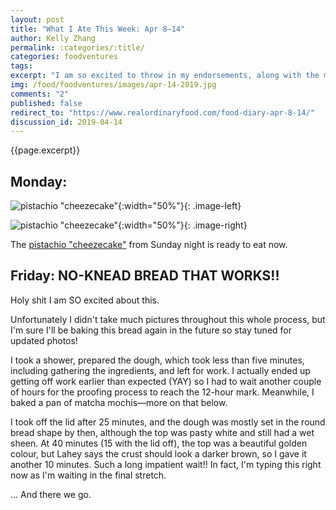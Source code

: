 ```yaml
---
layout: post
title: "What I Ate This Week: Apr 8–14"
author: Kelly Zhang
permalink: :categories/:title/
categories: foodventures
tags:
excerpt: "I am so excited to throw in my endorsements, along with the millions of others who've already tried it, for Jim Lahey's no-knead bread recipe."
img: /food/foodventures/images/apr-14-2019.jpg
comments: "2"
published: false
redirect_to: "https://www.realordinaryfood.com/food-diary-apr-8-14/"
discussion_id: 2019-04-14
---
```

{{page.excerpt}}

## Monday:

![pistachio "cheezecake"](pistachio-cheezecake-1.jpg){:width="50%"}{: .image-left}

![pistachio "cheezecake"](pistachio-cheezecake-2.jpg){:width="50%"}{: .image-right}

The [pistachio "cheezecake"](/food/foodventures/what-i-ate-dead-tired) from Sunday night is ready to eat now.

## Friday: NO-KNEAD BREAD THAT WORKS!!

Holy shit I am SO excited about this.

Unfortunately I didn't take much pictures throughout this whole process, but I'm sure I'll be baking this bread again in the future so stay tuned for updated photos!

I took a shower, prepared the dough, which took less than five minutes, including gathering the ingredients, and left for work. I actually ended up getting off work earlier than expected (YAY) so I had to wait another couple of hours for the proofing process to reach the 12-hour mark. Meanwhile, I baked a pan of matcha mochis—more on that below.

I took off the lid after 25 minutes, and the dough was mostly set in the round bread shape by then, although the top was pasty white and still had a wet sheen. At 40 minutes (15 with the lid off), the top was a beautiful golden colour, but Lahey says the crust should look a darker brown, so I gave it another 10 minutes. Such a long impatient wait!! In fact, I'm typing this right now as I'm waiting in the final stretch.

... And there we go.
